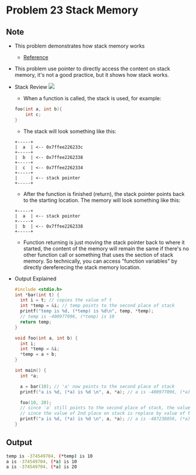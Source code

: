 Problem 23 Stack Memory
===

Note
---

-   This problem demonstrates how stack memory works
    -   [Reference](https://www.geeksforgeeks.org/stack-vs-heap-memory-allocation/)
-   This problem use pointer to directly access the content on stack memory, 
    it's not a good practice, but it shows how stack works.

- Stack Review
    ![](https://blog.gtwang.org/wp-content/uploads/2017/03/memory-layout-of-c-program-diagram-20170301-1024x962.png)
    - When a function is called, the stack is used, for example:
    ```c
    foo(int a, int b){
        int c;
    }
    ```
    - The stack will look something like this:
    ```
    +-----+ 
    |  a  | <-- 0x7ffee226233c
    +-----+
    |  b  | <-- 0x7ffee2262338
    +-----+
    |  c  | <-- 0x7ffee2262334
    +-----+ 
    |     | <-- stack pointer
    +-----+
    ```
    - After the function is finished (return), the stack pointer points back to the starting location. The memory will look something like this:
    ```
    +-----+ 
    |  a  | <-- stack pointer
    +-----+
    |  b  | <-- 0x7ffee2262338
    +-----+
    ```
    - Function returning is just moving the stack pointer back to where it started, the content of the memory will remain the same if there's no other function call or something that uses the section of stack memory. So technically, you can access "function variables" by directly dereferecing the stack memory location.



- Output Explained
    ```c
    #include <stdio.h>
    int *bar(int t) {
      int i = t; // copies the value of t
      int *temp = &i; // temp points to the second place of stack
      printf("temp is %d, (*temp) is %d\n", temp, *temp);
      // temp is -400977096, (*temp) is 10
      return temp;
    }

    void foo(int a, int b) {
      int i; 
      int *temp = &i;
      *temp = a + b; 
    }

    int main() {
      int *a;

      a = bar(10); // 'a' now points to the second place of stack
      printf("a is %d, (*a) is %d \n", a, *a); // a is -400977096, (*a) is 10 

      foo(10, 20); 
      // since 'a' still points to the second place of stack, the value of *a becomes 20 after the function call.
      // since the value of 2nd place on stack is replace by value of the arg "int b" after calling "foo()"
      printf("a is %d, (*a) is %d \n", a, *a); // a is -487238856, (*a) is 20 
    }

    ```

Output
---
```sh
temp is -374549704, (*temp) is 10
a is -374549704, (*a) is 10 
a is -374549704, (*a) is 20 
```
